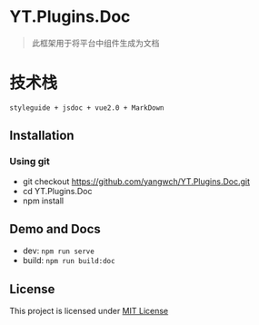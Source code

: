 # YT.Plugins.Doc

> 此框架用于将平台中组件生成为文档

# 技术栈
    styleguide + jsdoc + vue2.0 + MarkDown

## Installation

### Using git
* git checkout https://github.com/yangwch/YT.Plugins.Doc.git
* cd YT.Plugins.Doc
* npm install

## Demo and Docs

* dev: `npm run serve`
* build: `npm run build:doc`

## License

This project is licensed under [MIT License](http://en.wikipedia.org/wiki/MIT_License)
